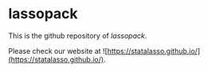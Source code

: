 # lassopack

This is the github repository of *lassopack*. 

Please check our website at ![https://statalasso.github.io/](https://statalasso.github.io/).